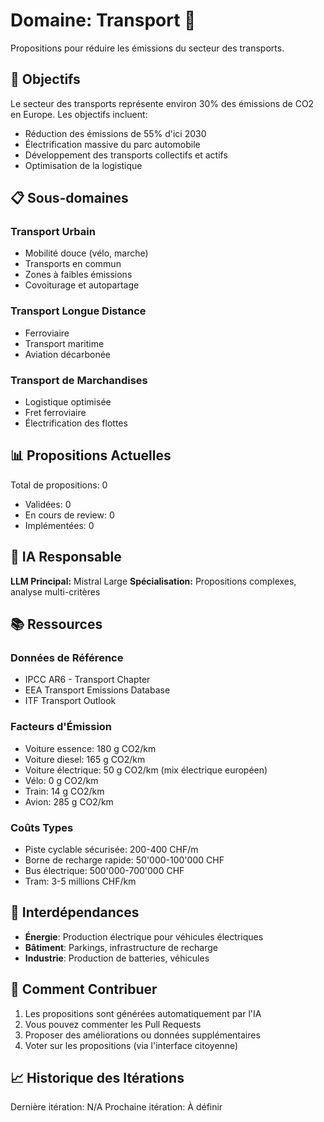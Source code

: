 # Domaine: Transport 🚗

Propositions pour réduire les émissions du secteur des transports.

## 🎯 Objectifs

Le secteur des transports représente environ 30% des émissions de CO2 en Europe. Les objectifs incluent:

- Réduction des émissions de 55% d'ici 2030
- Électrification massive du parc automobile
- Développement des transports collectifs et actifs
- Optimisation de la logistique

## 📋 Sous-domaines

### Transport Urbain
- Mobilité douce (vélo, marche)
- Transports en commun
- Zones à faibles émissions
- Covoiturage et autopartage

### Transport Longue Distance
- Ferroviaire
- Transport maritime
- Aviation décarbonée

### Transport de Marchandises
- Logistique optimisée
- Fret ferroviaire
- Électrification des flottes

## 📊 Propositions Actuelles

<!-- Cette section est mise à jour automatiquement -->

Total de propositions: 0
- Validées: 0
- En cours de review: 0
- Implémentées: 0

## 🤖 IA Responsable

**LLM Principal:** Mistral Large
**Spécialisation:** Propositions complexes, analyse multi-critères

## 📚 Ressources

### Données de Référence
- IPCC AR6 - Transport Chapter
- EEA Transport Emissions Database
- ITF Transport Outlook

### Facteurs d'Émission
- Voiture essence: 180 g CO2/km
- Voiture diesel: 165 g CO2/km
- Voiture électrique: 50 g CO2/km (mix électrique européen)
- Vélo: 0 g CO2/km
- Train: 14 g CO2/km
- Avion: 285 g CO2/km

### Coûts Types
- Piste cyclable sécurisée: 200-400 CHF/m
- Borne de recharge rapide: 50'000-100'000 CHF
- Bus électrique: 500'000-700'000 CHF
- Tram: 3-5 millions CHF/km

## 🔗 Interdépendances

- **Énergie**: Production électrique pour véhicules électriques
- **Bâtiment**: Parkings, infrastructure de recharge
- **Industrie**: Production de batteries, véhicules

## 📝 Comment Contribuer

1. Les propositions sont générées automatiquement par l'IA
2. Vous pouvez commenter les Pull Requests
3. Proposer des améliorations ou données supplémentaires
4. Voter sur les propositions (via l'interface citoyenne)

## 📈 Historique des Itérations

<!-- Mis à jour automatiquement -->

Dernière itération: N/A
Prochaine itération: À définir
